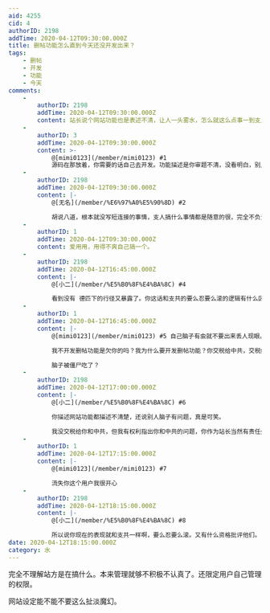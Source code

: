 ```yaml
---
aid: 4255
cid: 4
authorID: 2198
addTime: 2020-04-12T09:30:00.000Z
title: 删帖功能怎么直到今天还没开发出来？
tags:
    - 删帖
    - 开发
    - 功能
    - 今天
comments:
    -
        authorID: 2198
        addTime: 2020-04-12T09:30:00.000Z
        content: 站长说个网站功能也是表述不清，让人一头雾水，怎么就这么点事一到支人头上就处理不好？
    -
        authorID: 3
        addTime: 2020-04-12T09:30:00.000Z
        content: >-
            @[mimi0123](/member/mimi0123) #1
            源码在那放着，你需要的话自己去开发。功能描述是你审题不清，没看明白，别人怎么就知道用法。
    -
        authorID: 2198
        addTime: 2020-04-12T09:30:00.000Z
        content: |-
            @[无名](/member/%E6%97%A0%E5%90%8D) #2

            胡说八道，根本就没写短连接的事情，支人搞什么事情都是随意的很，完全不负责。
    -
        authorID: 1
        addTime: 2020-04-12T09:30:00.000Z
        content: 爱用用，用得不爽自己搞一个。
    -
        authorID: 2198
        addTime: 2020-04-12T16:45:00.000Z
        content: |-
            @[小二](/member/%E5%B0%8F%E4%BA%8C) #4

            看到没有 德匹下的行径又暴露了。你这话和支共的要么忍要么滚的逻辑有什么区别。自己出问题了不反省道歉，毫无廉耻。
    -
        authorID: 1
        addTime: 2020-04-12T16:45:00.000Z
        content: |-
            @[mimi0123](/member/mimi0123) #5 自己脑子有虫就不要出来丢人现眼。

            我不开发删帖功能是欠你的吗？我为什么要开发删帖功能？你交税给中共，交税给我了吗？

            脑子被僵尸吃了？
    -
        authorID: 2198
        addTime: 2020-04-12T17:00:00.000Z
        content: |-
            @[小二](/member/%E5%B0%8F%E4%BA%8C) #6

            你描述网站功能都描述不清楚，还说别人脑子有问题，真是可笑。

            我没交税给你和中共，但我有权利指出你和中共的问题，你作为站长当然有责任处理好网站的各种问题。否则还要你做什么。
    -
        authorID: 1
        addTime: 2020-04-12T17:15:00.000Z
        content: |-
            @[mimi0123](/member/mimi0123) #7

            流失你这个用户我很开心
    -
        authorID: 2198
        addTime: 2020-04-12T18:15:00.000Z
        content: |-
            @[小二](/member/%E5%B0%8F%E4%BA%8C) #8

            所以说你现在的表现就和支共一样啊，要么忍要么滚。又有什么资格批评他们。
date: 2020-04-12T18:15:00.000Z
category: 水
---
```


完全不理解站方是在搞什么。本来管理就够不积极不认真了。还限定用户自己管理的权限。

网站设定能不能不要这么扯淡魔幻。
